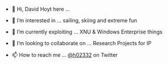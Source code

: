 - 👋 Hi, David Hoyt here ...

- 👀 I’m interested in ... sailing, skiing and extreme fun
- 🌱 I’m currently exploiting ... XNU & Windows Enterprise things
- 💞️ I’m looking to collaborate on ... Research Projects for IP
- 📫 How to reach me ... [@h02332](https://twitter.com/h02332) on Twitter

<!---
xsscx/xsscx is a ✨ special ✨ repository because its `README.md` (this file) appears on your GitHub profile.
You can click the Preview link to take a look at your changes.
--->

